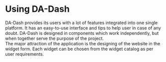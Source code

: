 # Using DA-Dash
DA-Dash provides its users with a lot of features integrated into one single platform. It has an easy-to-use interface and tips to help user in case of any doubt. DA-Dash is designed in components which work independently, but when together serve the purpose of the project.<br/>
The major attraction of the application is the designing of the website in the widget form. Each widget can be chosen from the widget catalog as per user requirements. <br/>

